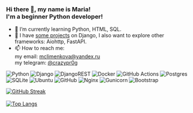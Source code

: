 ### Hi there 👋, my name is Maria! <br/> I'm a beginner Python developer!
- 🌱 I’m currently learning Python, HTML, SQL. 
- 🧐 I have [some projects](https://github.com/mawuta-super-hack?tab=repositories) on Django, I also want to explore other frameworks: Aiohttp, FastAPI.
- 📫 How to reach me: <br/>
        my email: [mclimenkova@yandex.ru](mclimenkova@yandex.ru) <br/>
        my telegram: [@crazypr0g](https://t.me/crazypr0g) <br/>

![Python](https://img.shields.io/badge/python-3670A0?style=for-the-badge&logo=python&logoColor=ffdd54)
![Django](https://img.shields.io/badge/django-%23092E20.svg?style=for-the-badge&logo=django&logoColor=white)
![DjangoREST](https://img.shields.io/badge/DJANGO-REST-ff1709?style=for-the-badge&logo=django&logoColor=white&color=ff1709&labelColor=gray)
![Docker](https://img.shields.io/badge/docker-%230db7ed.svg?style=for-the-badge&logo=docker&logoColor=white)
![GitHub Actions](https://img.shields.io/badge/github%20actions-%232671E5.svg?style=for-the-badge&logo=githubactions&logoColor=white)
![Postgres](https://img.shields.io/badge/postgres-%23316192.svg?style=for-the-badge&logo=postgresql&logoColor=white)
![SQLite](https://img.shields.io/badge/sqlite-%2307405e.svg?style=for-the-badge&logo=sqlite&logoColor=white)
![Ubuntu](https://img.shields.io/badge/Ubuntu-E95420?style=for-the-badge&logo=ubuntu&logoColor=white)
![GitHub](https://img.shields.io/badge/github-%23121011.svg?style=for-the-badge&logo=github&logoColor=white) 
![Nginx](https://img.shields.io/badge/nginx-%23009639.svg?style=for-the-badge&logo=nginx&logoColor=white)
![Gunicorn](https://img.shields.io/badge/gunicorn-%298729.svg?style=for-the-badge&logo=gunicorn&logoColor=white)
![Bootstrap](https://img.shields.io/badge/bootstrap-%23563D7C.svg?style=for-the-badge&logo=bootstrap&logoColor=white)

[![GitHub Streak](https://github-readme-streak-stats.herokuapp.com/?user=mawuta-super-hack)](https://git.io/streak-stats) <br/>  <br/> 
[![Top Langs](https://github-readme-stats.vercel.app/api/top-langs/?username=mawuta-super-hack)](https://github.com/mawuta-super-hack/github-readme-stats)

<!--
**mawuta-super-hack/mawuta-super-hack** is a ✨ _special_ ✨ repository because its `README.md` (this file) appears on your GitHub profile.

Here are some ideas to get you started:

- 🔭 I’m currently working on ...
- 🌱 I’m currently learning ...
- 👯 I’m looking to collaborate on ...
- 🤔 I’m looking for help with ...
- 💬 Ask me about ...
- 📫 How to reach me: ...
- 😄 Pronouns: ...
- ⚡ Fun fact: ...
-->
